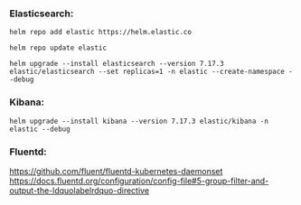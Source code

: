 ### Elasticsearch:
```
helm repo add elastic https://helm.elastic.co

helm repo update elastic

helm upgrade --install elasticsearch --version 7.17.3 elastic/elasticsearch --set replicas=1 -n elastic --create-namespace --debug
```

### Kibana:
```
helm upgrade --install kibana --version 7.17.3 elastic/kibana -n elastic --debug
```

### Fluentd:

https://github.com/fluent/fluentd-kubernetes-daemonset
https://docs.fluentd.org/configuration/config-file#5-group-filter-and-output-the-ldquolabelrdquo-directive
